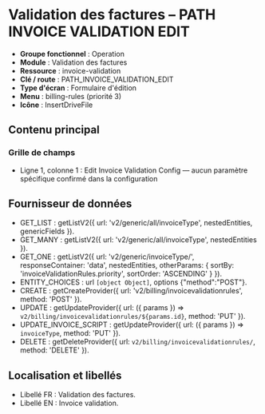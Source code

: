 # Validation des factures – PATH INVOICE VALIDATION EDIT

- **Groupe fonctionnel** : Operation
- **Module** : Validation des factures
- **Ressource** : invoice-validation
- **Clé / route** : PATH_INVOICE_VALIDATION_EDIT
- **Type d'écran** : Formulaire d'édition
- **Menu** : billing-rules (priorité 3)
- **Icône** : InsertDriveFile

## Contenu principal
### Grille de champs
- Ligne 1, colonne 1 : Edit Invoice Validation Config — aucun paramètre spécifique confirmé dans la configuration

## Fournisseur de données
- GET_LIST : getListV2({
  url: 'v2/generic/all/invoiceType',
  nestedEntities,
  genericFields
}).
- GET_MANY : getListV2({
  url: 'v2/generic/all/invoiceType',
  nestedEntities
}).
- GET_ONE : getListV2({
  url: 'v2/generic/invoiceType/',
  responseContainer: 'data',
  nestedEntities,
  otherParams: {
    sortBy: 'invoiceValidationRules.priority',
    sortOrder: 'ASCENDING'
  }
}).
- ENTITY_CHOICES : url `[object Object]`, options {"method":"POST"}.
- CREATE : getCreateProvider({
  url: 'v2/billing/invoicevalidationrules',
  method: 'POST'
}).
- UPDATE : getUpdateProvider({
  url: ({
    params
  }) => `v2/billing/invoicevalidationrules/${params.id}`,
  method: 'PUT'
}).
- UPDATE_INVOICE_SCRIPT : getUpdateProvider({
  url: ({
    params
  }) => `invoiceType`,
  method: 'PUT'
}).
- DELETE : getDeleteProvider({
  url: `v2/billing/invoicevalidationrules/`,
  method: 'DELETE'
}).

## Localisation et libellés
- Libellé FR : Validation des factures.
- Libellé EN : Invoice validation.